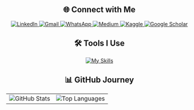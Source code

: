 <div align="center">

## 🌐 Connect with Me 

<div id="badges">
  <a href="https://www.linkedin.com/in/sivasuthan-sukumar/">
    <img src="https://img.shields.io/badge/LinkedIn-0A66C2?style=flat&logo=linkedin&logoColor=white" alt="LinkedIn"/>
  </a>
  <a href="mailto:sivasuthansukumar@gmail.com">
    <img src="https://img.shields.io/badge/Gmail-EA4335?style=flat&logo=gmail&logoColor=white" alt="Gmail"/>
  </a>
  <a href="https://wa.me/94750159605">
    <img src="https://img.shields.io/badge/WhatsApp-25D366?style=flat&logo=whatsapp&logoColor=white" alt="WhatsApp"/>
  </a>
  <a href="https://medium.com/@sivasuthansukumar">
    <img src="https://img.shields.io/badge/Medium-000000?style=flat&logo=medium&logoColor=white" alt="Medium"/>
  </a>
  <a href="https://www.kaggle.com/sivasuthan27">
    <img src="https://img.shields.io/badge/Kaggle-20BEFF?style=flat&logo=kaggle&logoColor=white" alt="Kaggle"/>
  </a>
  <a href="https://scholar.google.com/citations?user=fQlJX-gAAAAJ&hl=en&oi=sra">
    <img src="https://img.shields.io/badge/Google%20Scholar-4285F4?style=flat&logo=google-scholar&logoColor=white" alt="Google Scholar"/>
  </a>
</div>


## 🛠 Tools I Use  

[![My Skills](https://skillicons.dev/icons?i=js,ts,python,java,html,css,react,angular,next,express,spring,fastapi,pytorch,tensorflow,aws,azure,gcp,docker,kubernetes,terraform,mysql,postgres,mongodb,vscode,idea,github&perline=13&theme=light)](https://skillicons.dev)  


## 📊 GitHub Journey  

<div align="center">
  <table>
    <tr>
      <td>
        <img src="https://github-readme-stats.vercel.app/api?username=sivasuthan9&theme=buefy&show_icons=true&include_all_commits=true&hide_rank=true&hide=contribs" alt="GitHub Stats" />
      </td>
      <td>
        <img src="https://github-readme-stats.vercel.app/api/top-langs/?username=sivasuthan9&layout=compact&theme=vision-friendly-light&card_width=400&hide_title=true" alt="Top Languages" />
      </td>
    </tr>
  </table>
</div>

</div>
